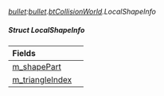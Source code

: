 _[bullet](../../modules/bullet/bullet-module.md):[bullet](../../modules/bullet/bullet-module.md).[btCollisionWorld](../../modules/bullet/bullet-btcollisionworld.md).LocalShapeInfo_
##### Struct LocalShapeInfo

| Fields | |
|:---|:---|
| [m\_shapePart](bullet-btcollisionworld-localshapeinfo-m_shapepart.md) |  |
| [m\_triangleIndex](bullet-btcollisionworld-localshapeinfo-m_triangleindex.md) |  |
